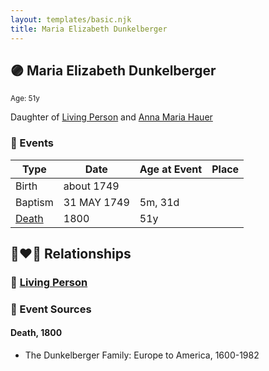 ```yaml
---
layout: templates/basic.njk
title: Maria Elizabeth Dunkelberger
---
```

## 🟣 Maria Elizabeth Dunkelberger
<small>Age: 51y</small>

Daughter of [Living Person](/people/1/13545057) and [Anna Maria Hauer](/people/2/22963774)

### 📆 Events

Type | Date | Age at Event | Place
------ | ------ | ------ | ------
Birth | about 1749 |  |
Baptism | 31 MAY 1749 | 5m, 31d |
[Death](#event-event-4) | 1800 | 51y |

## 👩‍❤️‍👨 Relationships

### 🔵 [Living Person](/people/5/50533550)

### 📰 Event Sources

#### <a id="event-event-4"></a> Death, 1800
* The Dunkelberger Family: Europe to America, 1600-1982
